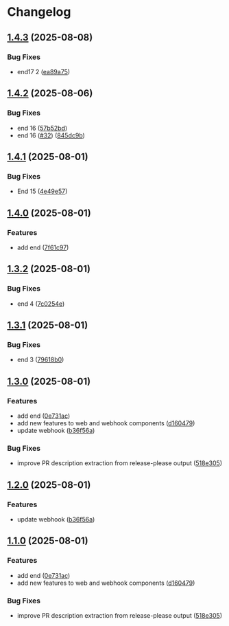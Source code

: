 # Changelog

## [1.4.3](https://github.com/thanadolps/rps/compare/webhook/v1.4.2...webhook/v1.4.3) (2025-08-08)


### Bug Fixes

* end17 2 ([ea89a75](https://github.com/thanadolps/rps/commit/ea89a754a9cfdef0b9a8171cc8ea323f07bb44e9))

## [1.4.2](https://github.com/thanadolps/rps/compare/webhook/v1.4.1...webhook/v1.4.2) (2025-08-06)


### Bug Fixes

* end 16 ([57b52bd](https://github.com/thanadolps/rps/commit/57b52bdbec3223a32f7d0bae86fbc01f522a6504))
* end 16 ([#32](https://github.com/thanadolps/rps/issues/32)) ([845dc9b](https://github.com/thanadolps/rps/commit/845dc9b3b9d9bcdd02cc2cb8d0a956f2170b9534))

## [1.4.1](https://github.com/thanadolps/rps/compare/webhook/v1.4.0...webhook/v1.4.1) (2025-08-01)


### Bug Fixes

* End 15 ([4e49e57](https://github.com/thanadolps/rps/commit/4e49e573fbff9ac977bc1eb99e0f9af055c80a2d))

## [1.4.0](https://github.com/thanadolps/rps/compare/webhook/v1.3.2...webhook/v1.4.0) (2025-08-01)


### Features

* add end ([7f61c97](https://github.com/thanadolps/rps/commit/7f61c97169248351eee3ccd94ebb56e7a6fe2ec4))

## [1.3.2](https://github.com/thanadolps/rps/compare/webhook/v1.3.1...webhook/v1.3.2) (2025-08-01)


### Bug Fixes

* end 4 ([7c0254e](https://github.com/thanadolps/rps/commit/7c0254e8319d3883f5d2367769255d318ea7d47a))

## [1.3.1](https://github.com/thanadolps/rps/compare/webhook/v1.3.0...webhook/v1.3.1) (2025-08-01)


### Bug Fixes

* end 3 ([79618b0](https://github.com/thanadolps/rps/commit/79618b0948c021acab42c3f03d5a325ff179983b))

## [1.3.0](https://github.com/thanadolps/rps/compare/webhook/v1.2.0...webhook/v1.3.0) (2025-08-01)


### Features

* add end ([0e731ac](https://github.com/thanadolps/rps/commit/0e731ace10e505b3e3046f61cc37100bb378b9c5))
* add new features to web and webhook components ([d160479](https://github.com/thanadolps/rps/commit/d160479b6426d5c4d1f24f025012b063f39887b7))
* update webhook ([b36f56a](https://github.com/thanadolps/rps/commit/b36f56a60fb1fe0db33bef11927871cf98ac745d))


### Bug Fixes

* improve PR description extraction from release-please output ([518e305](https://github.com/thanadolps/rps/commit/518e305fbce20d07ac4d355f9179fd3e5feee070))

## [1.2.0](https://github.com/thanadolps/rps/compare/v1.1.0...v1.2.0) (2025-08-01)


### Features

* update webhook ([b36f56a](https://github.com/thanadolps/rps/commit/b36f56a60fb1fe0db33bef11927871cf98ac745d))

## [1.1.0](https://github.com/thanadolps/rps/compare/v1.0.0...v1.1.0) (2025-08-01)


### Features

* add end ([0e731ac](https://github.com/thanadolps/rps/commit/0e731ace10e505b3e3046f61cc37100bb378b9c5))
* add new features to web and webhook components ([d160479](https://github.com/thanadolps/rps/commit/d160479b6426d5c4d1f24f025012b063f39887b7))


### Bug Fixes

* improve PR description extraction from release-please output ([518e305](https://github.com/thanadolps/rps/commit/518e305fbce20d07ac4d355f9179fd3e5feee070))
